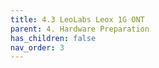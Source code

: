 ```yaml
---
title: 4.3 LeoLabs Leox 1G ONT
parent: 4. Hardware Preparation
has_children: false
nav_order: 3
---
```

